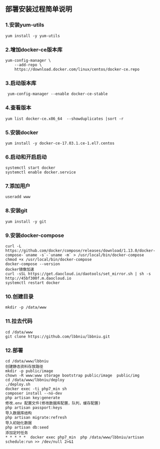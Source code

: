 ## 部署安装过程简单说明
### 1.安装yum-utils
```
yum install -y yum-utils
```
### 2.增加docker-ce版本库
```
yum-config-manager \
    --add-repo \
    https://download.docker.com/linux/centos/docker-ce.repo
```
### 3.启动版本库
```
 yum-config-manager --enable docker-ce-stable
```
### 4.查看版本
```
yum list docker-ce.x86_64  --showduplicates |sort -r
```
### 5.安装docker
```
yum install -y docker-ce-17.03.1.ce-1.el7.centos
```
### 6.启动和开启启动
```
systemctl start docker
systemctl enable docker.service
```
### 7.添加用户
```
useradd www
```
### 8.安装git
```
yum install -y git
```
### 9.安装docker-compose
```
curl -L https://github.com/docker/compose/releases/download/1.13.0/docker-compose-`uname -s`-`uname -m` > /usr/local/bin/docker-compose
chmod +x /usr/local/bin/docker-compose
docker-compose --version
docker镜像加速
curl -sSL https://get.daocloud.io/daotools/set_mirror.sh | sh -s http://45bf300f.m.daocloud.io
systemctl restart docker
```
### 10.创建目录
```
mkdir -p /data/www
```
### 11.拉去代码
```
cd /data/www
git clone https://github.com/lbbniu/lbbniu.git
```
### 12.部署
```
cd /data/www/lbbniu
创建静态资料存放路径
mkdir -p public/image
chown -R www:www storage bootstrap public/image  public/img 
cd /data/www/lbbniu/deploy
./deploy.sh
docker exec -ti php7_min sh
composer install --no-dev
php artisan key:generate
修改.env 配置文件(修改数据库配置，队列，缓存配置)
php artisan passport:keys
导入数据库结构
php artisan migrate:refresh
导入初始化数据
php artisan db:seed
添加定时任务
* * * * *  docker exec php7_min  php /data/www/lbbniu/artisan schedule:run >> /dev/null 2>&1
```